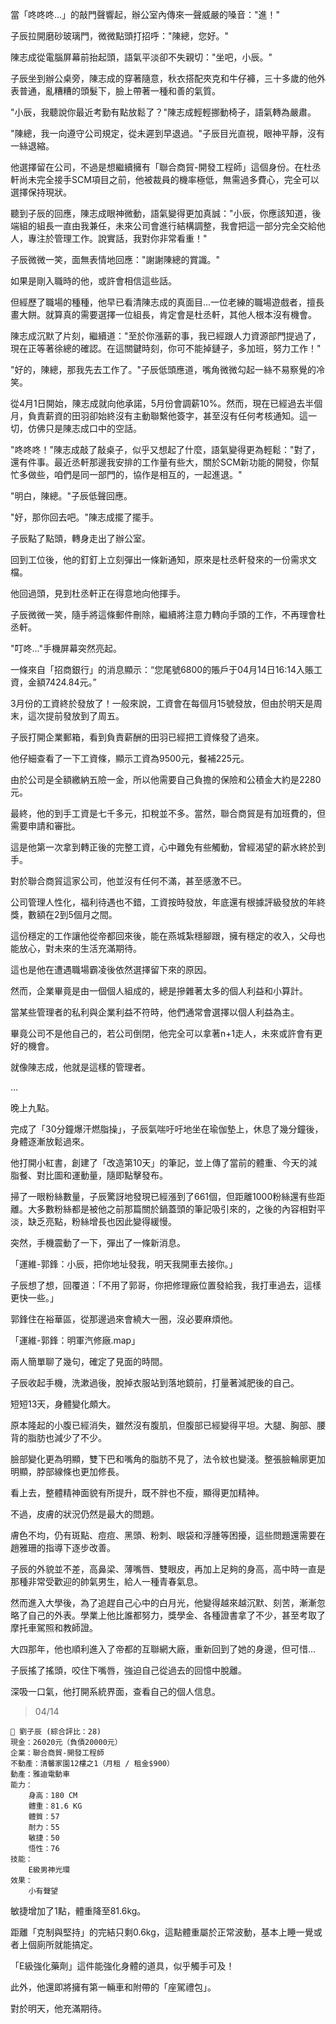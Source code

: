 當「咚咚咚...」的敲門聲響起，辦公室內傳來一聲威嚴的嗓音："進！"

子辰拉開磨砂玻璃門，微微點頭打招呼："陳總，您好。"

陳志成從電腦屏幕前抬起頭，語氣平淡卻不失親切："坐吧，小辰。"

子辰坐到辦公桌旁，陳志成的穿著隨意，秋衣搭配夾克和牛仔褲，三十多歲的他外表普通，亂糟糟的頭髮下，臉上帶著一種和善的氣質。

"小辰，我聽說你最近考勤有點放鬆了？"陳志成輕輕挪動椅子，語氣轉為嚴肅。

"陳總，我一向遵守公司規定，從未遲到早退過。"子辰目光直視，眼神平靜，沒有一絲退縮。

他選擇留在公司，不過是想繼續擁有「聯合商貿-開發工程師」這個身份。在杜丞軒尚未完全接手SCM項目之前，他被裁員的機率極低，無需過多費心，完全可以選擇保持現狀。

聽到子辰的回應，陳志成眼神微動，語氣變得更加真誠："小辰，你應該知道，後端組的組長一直由我兼任，未來公司會進行結構調整，我會把這一部分完全交給他人，專注於管理工作。說實話，我對你非常看重！"

子辰微微一笑，面無表情地回應："謝謝陳總的賞識。"

如果是剛入職時的他，或許會相信這些話。

但經歷了職場的種種，他早已看清陳志成的真面目...一位老練的職場遊戲者，擅長畫大餅。就算真的需要選擇一位組長，肯定會是杜丞軒，其他人根本沒有機會。

陳志成沉默了片刻，繼續道："至於你漲薪的事，我已經跟人力資源部門提過了，現在正等著徐總的確認。在這關鍵時刻，你可不能掉鏈子，多加班，努力工作！"

"好的，陳總，那我先去工作了。"子辰低頭應道，嘴角微微勾起一絲不易察覺的冷笑。

從4月1日開始，陳志成就向他承諾，5月份會調薪10%。然而，現在已經過去半個月，負責薪資的田羽卻始終沒有主動聯繫他簽字，甚至沒有任何考核通知。這一切，仿佛只是陳志成口中的空話。

"咚咚咚！"陳志成敲了敲桌子，似乎又想起了什麼，語氣變得更為輕鬆："對了，還有件事。最近丞軒那邊我安排的工作量有些大，關於SCM新功能的開發，你幫忙多做些，咱們是同一部門的，協作是相互的，一起進退。"

"明白，陳總。"子辰低聲回應。

"好，那你回去吧。"陳志成擺了擺手。

子辰點了點頭，轉身走出了辦公室。

回到工位後，他的釘釘上立刻彈出一條新通知，原來是杜丞軒發來的一份需求文檔。

他回過頭，見到杜丞軒正在得意地向他揮手。

子辰微微一笑，隨手將這條郵件刪除，繼續將注意力轉向手頭的工作，不再理會杜丞軒。

"叮咚..."手機屏幕突然亮起。

一條來自「招商銀行」的消息顯示：“您尾號6800的賬戶于04月14日16:14入賬工資，金額7424.84元。”

3月份的工資終於發放了！一般來說，工資會在每個月15號發放，但由於明天是周末，這次提前發放到了周五。

子辰打開企業郵箱，看到負責薪酬的田羽已經把工資條發了過來。

他仔細查看了一下工資條，顯示工資為9500元，餐補225元。

由於公司是全額繳納五險一金，所以他需要自己負擔的保險和公積金大約是2280元。

最終，他的到手工資是七千多元，扣稅並不多。當然，聯合商貿是有加班費的，但需要申請和審批。

這是他第一次拿到轉正後的完整工資，心中難免有些觸動，曾經渴望的薪水終於到手。

對於聯合商貿這家公司，他並沒有任何不滿，甚至感激不已。

公司管理人性化，福利待遇也不錯，工資按時發放，年底還有根據評級發放的年終獎，數額在2到5個月之間。

這份穩定的工作讓他從帝都回來後，能在燕城紮穩腳跟，擁有穩定的收入，父母也能放心，對未來的生活充滿期待。

這也是他在遭遇職場霸凌後依然選擇留下來的原因。

然而，企業畢竟是由一個個人組成的，總是摻雜著太多的個人利益和小算計。

當某些管理者的私利與企業利益不符時，他們通常會選擇以個人利益為主。

畢竟公司不是他自己的，若公司倒閉，他完全可以拿著n+1走人，未來或許會有更好的機會。

就像陳志成，他就是這樣的管理者。

...

晚上九點。

完成了「30分鐘爆汗燃脂操」，子辰氣喘吁吁地坐在瑜伽墊上，休息了幾分鐘後，身體逐漸放鬆過來。

他打開小紅書，創建了「改造第10天」的筆記，並上傳了當前的體重、今天的減脂餐、對比圖和運動量，隨即點擊發布。

掃了一眼粉絲數量，子辰驚訝地發現已經漲到了661個，但距離1000粉絲還有些距離。大多數粉絲都是被他之前那篇關於鍋蓋頭的筆記吸引來的，之後的內容相對平淡，缺乏亮點，粉絲增長也因此變得緩慢。

突然，手機震動了一下，彈出了一條新消息。

「運維-郭鋒：小辰，把你地址發我，明天我開車去接你。」

子辰想了想，回覆道：「不用了郭哥，你把修理廠位置發給我，我打車過去，這樣更快一些。」

郭鋒住在裕華區，從那邊過來會繞大一圈，沒必要麻煩他。

「運維-郭鋒：明軍汽修廠.map」

兩人簡單聊了幾句，確定了見面的時間。

子辰收起手機，洗漱過後，脫掉衣服站到落地鏡前，打量著減肥後的自己。

短短13天，身體變化頗大。

原本隆起的小腹已經消失，雖然沒有腹肌，但腹部已經變得平坦。大腿、胸部、腰背的脂肪也減少了不少。

臉部變化更為明顯，雙下巴和嘴角的脂肪不見了，法令紋也變淺。整張臉輪廓更加明顯，脖部線條也更加修長。

看上去，整體精神面貌有所提升，既不胖也不瘦，顯得更加精神。

不過，皮膚的狀況仍然是最大的問題。

膚色不均，仍有斑點、痘痘、黑頭、粉刺、眼袋和浮腫等困擾，這些問題還需要在趙雅珊的指導下逐步改善。

子辰的外貌並不差，高鼻梁、薄嘴唇、雙眼皮，再加上足夠的身高，高中時一直是那種非常受歡迎的帥氣男生，給人一種青春氣息。

然而進入大學後，為了追趕自己心中的白月光，他變得越來越沉默、刻苦，漸漸忽略了自己的外表。學業上他比誰都努力，獎學金、各種證書拿了不少，甚至考取了摩托車駕照和教師證。

大四那年，他也順利進入了帝都的互聯網大廠，重新回到了她的身邊，但可惜…

子辰搖了搖頭，咬住下嘴唇，強迫自己從過去的回憶中脫離。

深吸一口氣，他打開系統界面，查看自己的個人信息。

> 04/14
```
📰 劉子辰 (綜合評比：28)  
現金：26020元（負債20000元）  
企業：聯合商貿-開發工程師  
不動產：清馨家園12樓之1（月租 / 租金$900）  
動產：雅迪電動車  
能力：  
    身高：180 CM  
    體重：81.6 KG  
    體質：57  
    耐力：55  
    敏捷：50  
    悟性：76  
技能：  
    E級男神光環  
效果：
    小有聲望  
```

敏捷增加了1點，體重降至81.6kg。

距離「克制與堅持」的完結只剩0.6kg，這點體重屬於正常波動，基本上睡一覺或者上個廁所就能搞定。

「E級強化藥劑」這件能強化身體的道具，似乎觸手可及！

此外，他還即將擁有第一輛車和附帶的「座駕禮包」。

對於明天，他充滿期待。

